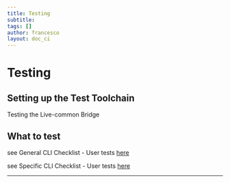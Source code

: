 ```yaml
---
title: Testing
subtitle:
tags: []
author: francesco
layout: doc_ci
---
```



# Testing

## Setting up the Test Toolchain



Testing the Live-common Bridge [](https://ledgerhq.atlassian.net/wiki/spaces/WALLETCO/pages/1809613975/Ledger-live-common+QA#Setup)


## What to test

see General CLI Checklist - User tests [here](../55_live_gen_cli)  

see Specific CLI Checklist - User tests [here](../56_live_spe_cli)  



---
